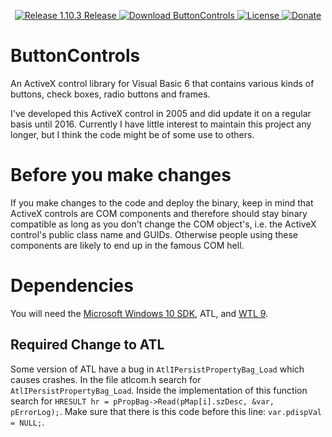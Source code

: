 <p align=center>
  <a href="https://github.com/TimoKunze/ButtonControls/releases/tag/1.10.3">
    <img alt="Release 1.10.3 Release" src="https://img.shields.io/badge/release-1.10.3-0688CB.svg">
  </a>
  <a href="https://github.com/TimoKunze/ButtonControls/releases">
    <img alt="Download ButtonControls" src="https://img.shields.io/badge/download-latest-0688CB.svg">
  </a>
  <a href="https://github.com/TimoKunze/ButtonControls/blob/master/LICENSE">
    <img alt="License" src="https://img.shields.io/badge/license-MIT-0688CB.svg">
  </a>
  <a href="https://www.paypal.com/xclick/business=TKunze71216%40gmx.de&item_name=ButtonControls&no_shipping=1&tax=0&currency_code=EUR">
    <img alt="Donate" src="https://img.shields.io/badge/%24-donate-E44E4A.svg">
  </a>
</p>

# ButtonControls
An ActiveX control library for Visual Basic 6 that contains various kinds of buttons, check boxes, radio buttons and frames.

I've developed this ActiveX control in 2005 and did update it on a regular basis until 2016. Currently I have little interest to maintain this project any longer, but I think the code might be of some use to others.

# Before you make changes
If you make changes to the code and deploy the binary, keep in mind that ActiveX controls are COM components and therefore should stay binary compatible as long as you don't change the COM object's, i.e. the ActiveX control's public class name and GUIDs. Otherwise people using these components are likely to end up in the famous COM hell.

# Dependencies
You will need the [Microsoft Windows 10 SDK](https://developer.microsoft.com/en-us/windows/downloads/windows-10-sdk), ATL, and [WTL 9](https://sourceforge.net/projects/wtl/).

## Required Change to ATL
Some version of ATL have a bug in ```AtlIPersistPropertyBag_Load``` which causes crashes. In the file atlcom.h search for ```AtlIPersistPropertyBag_Load```. Inside the implementation of this function search for ```HRESULT hr = pPropBag->Read(pMap[i].szDesc, &var, pErrorLog);```. Make sure that there is this code before this line: ```var.pdispVal = NULL;```.